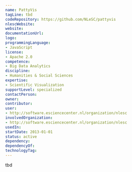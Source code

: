 ```yaml
---
name: PattyVis
tagLine: tbd
codeRepository: https://github.com/NLeSC/pattyvis
nlescWebsite:
website:
documentationUrl:
logo:
programmingLanguage:
- JavaScript
license:
- Apache 2.0
competence:
- Big Data Analytics
discipline:
- Humanities & Social Sciences
expertise:
- Scientific Visualization
supportLevel: specialized
contactPerson:
owner:
contributor:
user:
- http://software.esciencecenter.nl/organization/nlesc
involvedOrganization:
- http://software.esciencecenter.nl/organization/nlesc
usedIn:
startDate: 2013-01-01
status: active
dependency:
dependencyOf:
technologyTag:
---
```

tbd
